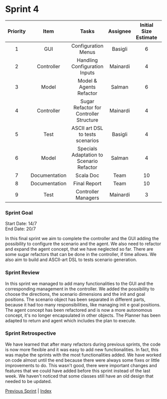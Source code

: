 # Sprint 4


| Priority |     Item      |                  Tasks                   | Assignee | Initial Size Estimate | Day 1 | Day 2 | Day 3 | Day 4 | Day 5 | Day 6 | Day 7 |
|:--------:|:-------------:|:----------------------------------------:|:--------:|:---------------------:|:-----:|:-----:|:-----:|:-----:|:-----:|:-----:|:-----:|
|    1     |      GUI      |           Configuration Menus            | Basigli  |           6           |   6   |   4   |   2   |   0   |   0   |   0   |   0   |
|    2     |  Controller   |      Handling Configuration Inputs       | Mainardi |           4           |   3   |   2   |   1   |   0   |   0   |   0   |   0   |
|    3     |     Model     |         Model & Agents Refactor          |  Salman  |           6           |   4   |   2   |   0   |   0   |   0   |   0   |   0   |
|    4     |  Controller   | Sugar Refactor for Controller Structure  | Mainardi |           4           |   4   |   3   |   2   |   1   |   0   |   0   |   0   |
|    5     |     Test      |     ASCII art DSL to tests scenarios     | Basigli  |           4           |   4   |   4   |   4   |   2   |   0   |   0   |   0   |
|    6     |     Model     | Specials Adaptation to Scenario Refactor |  Salman  |           4           |   4   |   4   |   2   |   0   |   0   |   0   |   0   |
|    7     | Documentation |                Scala Doc                 |   Team   |          10           |  10   |  10   |   7   |   4   |   0   |   0   |   0   |
|    8     | Documentation |               Final Report               |   Team   |          10           |  10   |  10   |   7   |   4   |   0   |   0   |   0   |
|    9     |     Test      |           Controller Managers            | Mainardi |           3           |   3   |   3   |   3   |   2   |   1   |   0   |   0   |

### Sprint Goal

Start Date: 14/7
<br/>
End Date: 20/7

In this final sprint we aim to complete the controller and the GUI adding the possibility to configure the scenario and the agent.
We also need to refactor and expand the agent concept, that we have neglected so far.
There are some sugar refactors that can be done in the controller, if time allows.
We also aim to build and ASCII-art DSL to tests scenario generation.

### Sprint Review

In this sprint we managed to add many functionalities to the GUI and the corresponding management in the controller.
We added the possibility to choose the directions, the scenario dimensions and the init and goal positions.
The scenario object has been separated in different parts, because it had too many responsibilities, like managing init e goal positions.
The agent concept has been refactored and is now a more autonomous concept, it's no longer encapsulated in other objects.
The Planner has been adapted to return and agent which includes the plan to execute.

### Sprint Retrospective

We have learned that after many refactors during previous sprints, the code is now more flexible and it was easy to add new functionalities.
In fact, this was maybe the sprints with the most functionalities added.
We have worked on code almost until the end because there were always some fixes or little improvements to do.
This wasn't good, there were important changes and features that we could have added before this sprint instead of the last week.
We haven't noticed that some classes still have an old design that needed to be updated.

[Previous Sprint](sprint3.md) | [Index](../index.md)
